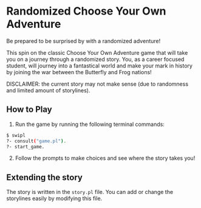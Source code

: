 # Randomized Choose Your Own Adventure

Be prepared to be surprised by with a randomized adventure!

This spin on the classic Choose Your Own Adventure game that will take you on a journey through a randomized story. You, as a career focused student, will journey into a fantastical world and make your mark in history by joining the war between the Butterfly and Frog nations!

DISCLAIMER: the current story may not make sense (due to randomness and limited amount of storylines).

## How to Play
1. Run the game by running the following terminal commands:
```sh
$ swipl
?- consult("game.pl").
?- start_game.
```
2. Follow the prompts to make choices and see where the story takes you!

## Extending the story
The story is written in the `story.pl` file. You can add or change the storylines easily by modifying this file.
